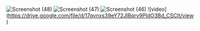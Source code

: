 
![Screenshot (48)](https://user-images.githubusercontent.com/77637862/112901636-ddc4f280-9099-11eb-83bd-4bb463e9e543.png)
![Screenshot (47)](https://user-images.githubusercontent.com/77637862/112901651-e0bfe300-9099-11eb-8ecd-5e29d9c8b938.png)
![Screenshot (46)](https://user-images.githubusercontent.com/77637862/112901655-e289a680-9099-11eb-85ee-96b416a5fa52.png)
![video] (https://drive.google.com/file/d/17qvnxs39eY72JlBqrv9PIdO3Bd_CSCIt/view)
